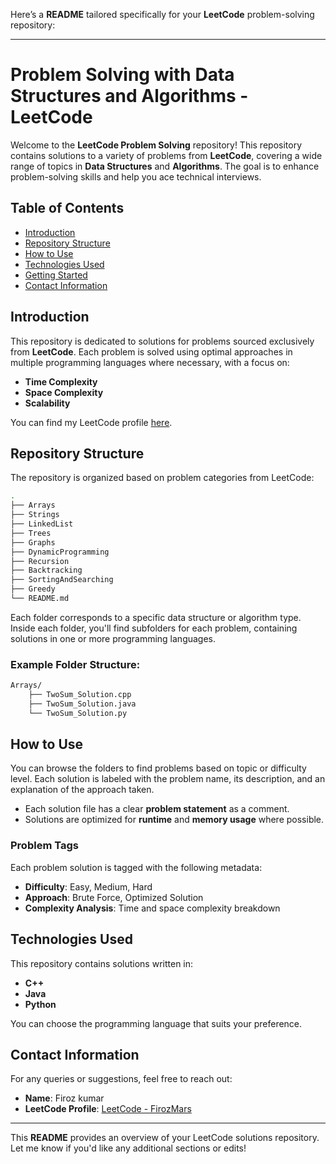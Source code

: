 Here’s a **README** tailored specifically for your **LeetCode** problem-solving repository:

---

# Problem Solving with Data Structures and Algorithms - LeetCode

Welcome to the **LeetCode Problem Solving** repository! This repository contains solutions to a variety of problems from **LeetCode**, covering a wide range of topics in **Data Structures** and **Algorithms**. The goal is to enhance problem-solving skills and help you ace technical interviews.

## Table of Contents

- [Introduction](#introduction)
- [Repository Structure](#repository-structure)
- [How to Use](#how-to-use)
- [Technologies Used](#technologies-used)
- [Getting Started](#getting-started)
- [Contact Information](#contact-information)

## Introduction

This repository is dedicated to solutions for problems sourced exclusively from **LeetCode**. Each problem is solved using optimal approaches in multiple programming languages where necessary, with a focus on:

- **Time Complexity**
- **Space Complexity**
- **Scalability**

You can find my LeetCode profile [here](https://leetcode.com/u/FirozMars/).

## Repository Structure

The repository is organized based on problem categories from LeetCode:

```bash
.
├── Arrays
├── Strings
├── LinkedList
├── Trees
├── Graphs
├── DynamicProgramming
├── Recursion
├── Backtracking
├── SortingAndSearching
├── Greedy
└── README.md
```

Each folder corresponds to a specific data structure or algorithm type. Inside each folder, you'll find subfolders for each problem, containing solutions in one or more programming languages.

### Example Folder Structure:

```bash
Arrays/
    ├── TwoSum_Solution.cpp
    ├── TwoSum_Solution.java
    └── TwoSum_Solution.py
```

## How to Use

You can browse the folders to find problems based on topic or difficulty level. Each solution is labeled with the problem name, its description, and an explanation of the approach taken.

- Each solution file has a clear **problem statement** as a comment.
- Solutions are optimized for **runtime** and **memory usage** where possible.

### Problem Tags

Each problem solution is tagged with the following metadata:

- **Difficulty**: Easy, Medium, Hard
- **Approach**: Brute Force, Optimized Solution
- **Complexity Analysis**: Time and space complexity breakdown

## Technologies Used

This repository contains solutions written in:

- **C++**
- **Java**
- **Python**

You can choose the programming language that suits your preference.

## Contact Information

For any queries or suggestions, feel free to reach out:

- **Name**: Firoz kumar 
- **LeetCode Profile**: [LeetCode - FirozMars](https://leetcode.com/u/FirozMars/)

---

This **README** provides an overview of your LeetCode solutions repository. Let me know if you'd like any additional sections or edits!
